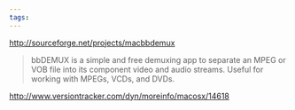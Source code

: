 ```yaml
---
tags: 
---
```


<http://sourceforge.net/projects/macbbdemux>

> bbDEMUX is a simple and free demuxing app to separate an MPEG or VOB file into its component video and audio streams. Useful for working with MPEGs, VCDs, and DVDs.

<http://www.versiontracker.com/dyn/moreinfo/macosx/14618>
